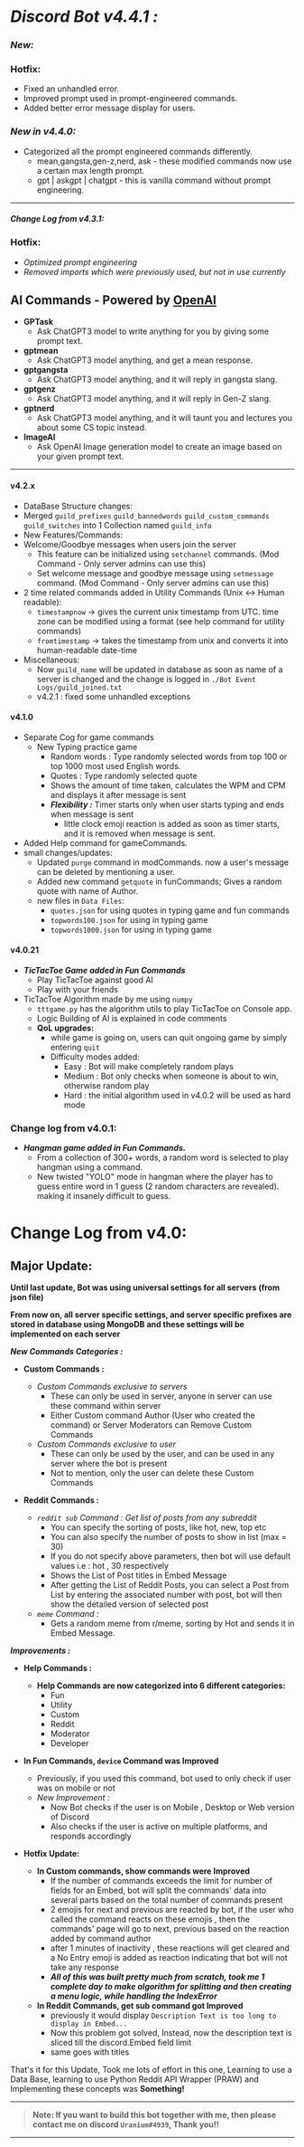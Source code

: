 # *Discord Bot v4.4.1 :*
### ***New:***

### Hotfix:
  * Fixed an unhandled error.
  * Improved prompt used in prompt-engineered commands.
  * Added better error message display for users.

### ***New in v4.4.0:***
  * Categorized all the prompt engineered commands differently.
    * mean,gangsta,gen-z,nerd, ask - these modified commands now use a certain max length prompt.
    * gpt | askgpt | chatgpt - this is vanilla command without prompt engineering.

***


#### *Change Log from v4.3.1:*
### Hotfix:
  * *Optimized prompt engineering*
  * *Removed imports which were previously used, but not in use currently*

## AI Commands - Powered by [OpenAI](https://openai.com) 
  * **GPTask**
    * Ask ChatGPT3 model to write anything for you by giving some prompt text.
  * **gptmean**
    * Ask ChatGPT3 model anything, and get a mean response.
  * **gptgangsta**
    * Ask ChatGPT3 model anything, and it will reply in gangsta slang.
  * **gptgenz**
    * Ask ChatGPT3 model anything, and it will reply in Gen-Z slang.
  * **gptnerd**
    * Ask ChatGPT3 model anything, and it will taunt you and lectures you about some CS topic instead.
  * **ImageAI** 
    * Ask OpenAI Image generation model to create an image based on your given prompt text.
***
#### v4.2.x
* DataBase Structure changes:
* Merged `guild_prefixes` `guild_bannedwords` `guild_custom_commands` `guild_switches` into 1 Collection named `guild_info`
* New Features/Commands:
* Welcome/Goodbye messages when users join the server
    * This feature can be initialized using `setchannel` commands. (Mod Command - Only server admins can use this)
    * Set welcome message and goodbye message using `setmessage` command. (Mod Command - Only server admins can use this)
* 2 time related commands added in Utility Commands (Unix <-> Human readable):
    * `timestampnow` -> gives the current unix timestamp from UTC. time zone can be modified using a format (see help command for utility commands)
    * `fromtimestamp` -> takes the timestamp from unix and converts it into human-readable date-time
* Miscellaneous:
    * Now `guild_name` will be updated in database as soon as name of a server is changed and the change is logged in `./Bot Event Logs/guild_joined.txt`
    * v4.2.1 : fixed some unhandled exceptions

#### v4.1.0  
* Separate Cog for game commands
  * New Typing practice game
    * Random words : Type randomly selected words from top 100 or top 1000 most used English words.
    * Quotes : Type randomly selected quote
    * Shows the amount of time taken, calculates the WPM and CPM and displays it after message is sent
    * ***Flexibility :*** Timer starts only when user starts typing and ends when message is sent
      * little clock emoji reaction is added as soon as timer starts, and it is removed when message is sent.
* Added Help command for gameCommands.
* small changes/updates:
  * Updated `purge` command in modCommands. now a user's message can be deleted by mentioning a user.
  * Added new command `getquote` in funCommands; Gives a random quote with name of Author.
  * new files in `Data Files`:
    * `quotes.json` for using quotes in typing game and fun commands
    * `topwords100.json` for using in typing game
    * `topwords1000.json` for using in typing game
#### v4.0.21
* ***TicTacToe Game added in Fun Commands***
  * Play TicTacToe against good AI
  * Play with your friends
* TicTacToe Algorithm made by me using `numpy`
  * `tttgame.py` has the algorithm utils to play TicTacToe on Console app.
  * Logic Building of AI is explained in code comments
  * **QoL upgrades:**
    * while game is going on, users can quit ongoing game by simply entering `quit`
    * Difficulty modes added:
      * Easy : Bot will make completely random plays
      * Medium : Bot only checks when someone is about to win, otherwise random play
      * Hard : the initial algorithm used in v4.0.2 will be used as hard mode
### Change log from v4.0.1:
* ***Hangman game added in Fun Commands.***
  * From a collection of 300+ words, a random word is selected to play hangman using a command.
  * New twisted "YOLO" mode in hangman where the player has to guess entire word in 1 guess (2 random characters are revealed). making it insanely difficult to guess.

# Change Log from v4.0:
## Major Update:
 **Until last update, Bot was using universal settings for all servers (from json file)**
 
**From now on, all server specific settings, and server specific prefixes are stored in database using MongoDB
and these settings will be implemented on each server**

***New Commands Categories :***
* **Custom Commands :**
  * *Custom Commands exclusive to servers*
    * These can only be used in server, anyone in server can use these command within server
    * Either Custom command Author (User who created the command) or Server Moderators can Remove Custom Commands
  * *Custom Commands exclusive to user*
    * These can only be used by the user, and can be used in any server where the bot is present
    * Not to mention, only the user can delete these Custom Commands
  

* **Reddit Commands :**
  * *`reddit sub` Command : Get list of posts from any subreddit*
    * You can specify the sorting of posts, like hot, new, top etc
    * You can also specify the number of posts to show in list (max = 30)
    * If you do not specify above parameters, then bot will use default values i.e : hot , 30 respectively
    * Shows the List of Post titles in Embed Message
    * After getting the List of Reddit Posts, you can select a Post from List by entering the associated number with post, bot will then show the detailed version of selected post
  * *`meme` Command :*
    * Gets a random meme from r/meme, sorting by Hot and sends it in Embed Message.

    
***Improvements :***
* **Help Commands :**
  * **Help Commands are now categorized into 6 different categories:**
    * Fun
    * Utility
    * Custom
    * Reddit
    * Moderator
    * Developer


* **In Fun Commands, `device` Command was Improved**
  * Previously, if you used this command, bot used to only check if user was on mobile or not
  * *New Improvement :*
    * Now Bot checks if the user is on Mobile , Desktop or Web version of Discord
    * Also checks if the user is active on multiple platforms, and responds accordingly



* **Hotfix Update:**
  * **In Custom commands, show commands were Improved**
    * If the number of commands exceeds the limit for number of fields for an Embed, bot will split the commands' data into several parts based on the total number of commands present
    * 2 emojis for next and previous are reacted by bot, if the user who called the command reacts on these emojis , then the commands' page will go to next, previous based on the reaction added by command author
    * after 1 minutes of inactivity , these reactions will get cleared and a No Entry emoji is added as reaction indicating that bot will not take any response
    * ***All of this was built pretty much from scratch, took me 1 complete day to make algorithm for splitting and then creating a menu logic, while handling the IndexError***
  * **In Reddit Commands, get sub command got Improved**
    * previously it would display `Description Text is too long to display in Embed...` 
    * Now this problem got solved, Instead, now the description text is sliced till the discord.Embed field limit
    * same goes with titles
    

That's it for this Update, Took me lots of effort in this one, Learning to use a Data Base, learning to use Python Reddit API Wrapper (PRAW) and Implementing these concepts was **Something!**
***

>**Note: If you want to build this bot together with me, then please contact me on discord `Uranium#4939`, Thank you!!**

***